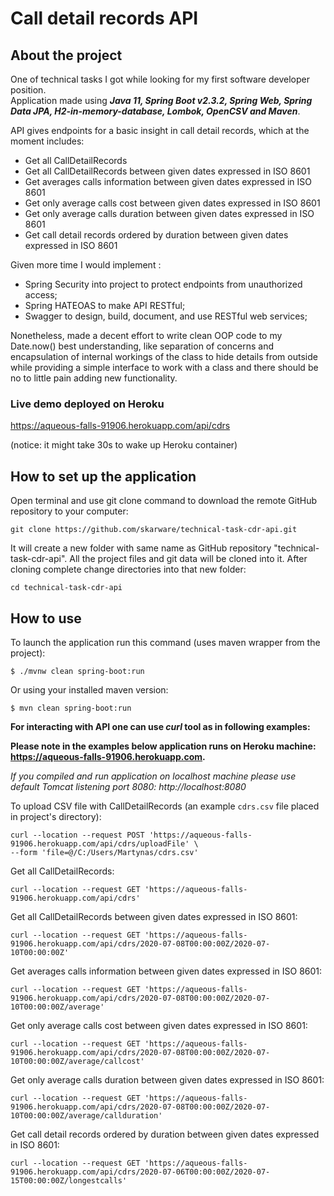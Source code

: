 # Call detail records API

## About the project

One of technical tasks I got while looking for my first software developer position.\
Application made using <i><b>Java 11, Spring Boot v2.3.2, Spring Web, Spring Data JPA, H2-in-memory-database, Lombok, OpenCSV and Maven</b></i>.
 
API gives endpoints for a basic insight in call detail records, which at the moment includes:

- Get all CallDetailRecords
- Get all CallDetailRecords between given dates expressed in ISO 8601
- Get averages calls information between given dates expressed in ISO 8601
- Get only average calls cost between given dates expressed in ISO 8601
- Get only average calls duration between given dates expressed in ISO 8601
- Get call detail records ordered by duration between given dates expressed in ISO 8601

Given more time I would implement :
- Spring Security into project to protect endpoints from unauthorized access;
- Spring HATEOAS to make API RESTful;
- Swagger to design, build, document, and use RESTful web services;

Nonetheless, made a decent effort to write clean OOP code to my Date.now() best understanding, like separation of concerns and encapsulation of internal workings of the class to hide details from outside while providing a simple interface to work with a class and there should be no to little pain adding new functionality.

### Live demo deployed on Heroku 
https://aqueous-falls-91906.herokuapp.com/api/cdrs

(notice: it might take 30s to wake up Heroku container)

## How to set up the application

Open terminal and use git clone command to download the remote GitHub repository to your computer:
```
git clone https://github.com/skarware/technical-task-cdr-api.git
```
It will create a new folder with same name as GitHub repository "technical-task-cdr-api". All the project files and git data will be cloned into it. After cloning complete change directories into that new folder:
```
cd technical-task-cdr-api
```

## How to use

To launch the application run this command (uses maven wrapper from the project):
```
$ ./mvnw clean spring-boot:run
```
Or using your installed maven version:
```
$ mvn clean spring-boot:run
```
<b>For interacting with API one can use <b><i>curl</i></b> tool as in following examples:</b>

**Please note in the examples below application runs on Heroku machine: https://aqueous-falls-91906.herokuapp.com.**

*If you compiled and run application on localhost machine please use default Tomcat listening port 8080: http://localhost:8080*

To upload CSV file with CallDetailRecords (an example `cdrs.csv` file placed in project's directory):
```
curl --location --request POST 'https://aqueous-falls-91906.herokuapp.com/api/cdrs/uploadFile' \
--form 'file=@/C:/Users/Martynas/cdrs.csv'
```

Get all CallDetailRecords:
```
curl --location --request GET 'https://aqueous-falls-91906.herokuapp.com/api/cdrs'
```

Get all CallDetailRecords between given dates expressed in ISO 8601:
```
curl --location --request GET 'https://aqueous-falls-91906.herokuapp.com/api/cdrs/2020-07-08T00:00:00Z/2020-07-10T00:00:00Z'
```

Get averages calls information between given dates expressed in ISO 8601:
```
curl --location --request GET 'https://aqueous-falls-91906.herokuapp.com/api/cdrs/2020-07-08T00:00:00Z/2020-07-10T00:00:00Z/average'
```

Get only average calls cost between given dates expressed in ISO 8601:
```
curl --location --request GET 'https://aqueous-falls-91906.herokuapp.com/api/cdrs/2020-07-08T00:00:00Z/2020-07-10T00:00:00Z/average/callcost'
```

Get only average calls duration between given dates expressed in ISO 8601:
```
curl --location --request GET 'https://aqueous-falls-91906.herokuapp.com/api/cdrs/2020-07-08T00:00:00Z/2020-07-10T00:00:00Z/average/callduration'
```

Get call detail records ordered by duration between given dates expressed in ISO 8601:
```
curl --location --request GET 'https://aqueous-falls-91906.herokuapp.com/api/cdrs/2020-07-06T00:00:00Z/2020-07-15T00:00:00Z/longestcalls'
```